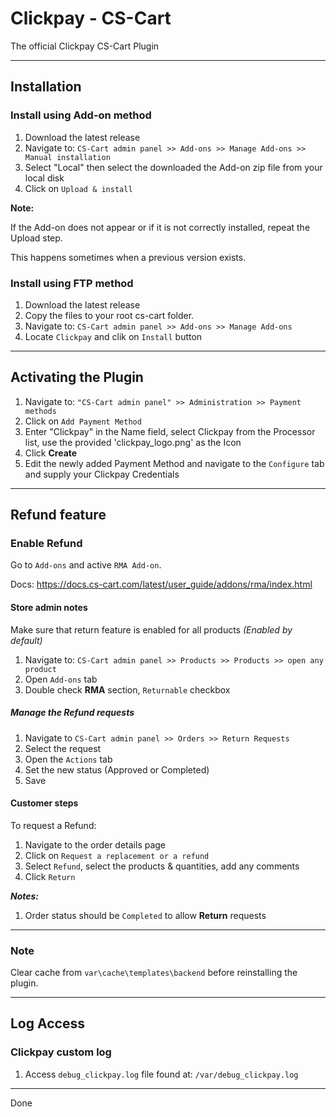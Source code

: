 # Clickpay - CS-Cart

The official Clickpay CS-Cart Plugin

---

## Installation

### Install using Add-on method

1. Download the latest release
2. Navigate to: `CS-Cart admin panel >> Add-ons >> Manage Add-ons >> Manual installation`
3. Select "Local" then select the downloaded the Add-on zip file from your local disk
4. Click on `Upload & install`

**Note:**

If the Add-on does not appear or if it is not correctly installed, repeat the Upload step.

This happens sometimes when a previous version exists.

### Install using FTP method

1. Download the latest release
2. Copy the files to your root cs-cart folder.
3. Navigate to: `CS-Cart admin panel >> Add-ons >> Manage Add-ons`
4. Locate `Clickpay` and clik on `Install` button

---

## Activating the Plugin

1. Navigate to: `"CS-Cart admin panel" >> Administration >> Payment methods`
2. Click on `Add Payment Method`
3. Enter "Clickpay" in the Name field, select Clickpay from the Processor list, use the provided 'clickpay_logo.png' as the Icon
4. Click **Create**
5. Edit the newly added Payment Method and navigate to the `Configure` tab and supply your Clickpay Credentials

---

## Refund feature

### Enable Refund

Go to `Add-ons` and active `RMA Add-on`.

Docs: <https://docs.cs-cart.com/latest/user_guide/addons/rma/index.html>


#### Store admin notes

Make sure that return feature is enabled for all products *(Enabled by default)*

1. Navigate to: `CS-Cart admin panel >> Products >> Products >> open any product`
2. Open `Add-ons` tab
3. Double check **RMA** section, `Returnable` checkbox

##### Manage the Refund requests

1. Navigate to `CS-Cart admin panel >> Orders >> Return Requests`
2. Select the request
3. Open the `Actions` tab
4. Set the new status (Approved or Completed)
5. Save


#### Customer steps

To request a Refund:

1. Navigate to the order details page
2. Click on `Request a replacement or a refund`
3. Select `Refund`, select the products & quantities, add any comments
4. Click `Return`

***Notes:***

1. Order status should be `Completed` to allow **Return** requests

---

### Note

Clear cache from `var\cache\templates\backend` before reinstalling the plugin.

---

## Log Access

### Clickpay custom log

1. Access `debug_clickpay.log` file found at: `/var/debug_clickpay.log`

---

Done
